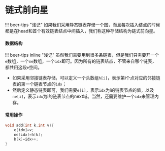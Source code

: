 # 链式前向星

!!! beer-tips "浅记" 
    如果我们采用静态链表存储一个图，而且每次插入结点的时候都是在head和首个有效链表结点中间插入，我们称这种存储结构为链式前向星。
#### 数据结构
!!! beer-tips inline "浅记" 
    虽然我们需要用到很多条链表，但是我们只需要开一个`e`数组，一个`ne`数组，一个`idx`即可。因为所有的链表结点，不管来自哪个链表，都共用这段`e`空间。

- 如果采用邻接链表存储，可以定义一个头数组`h[i]`，表示第i个点对应的邻接链表的第一个链表节点的`idx`；
- 然后定义静态链表即可，我们需要`e[i]`，表示`idx`为i的链表节点的值，以及`ne[i]`，表示`idx`为i的链表节点的next域。当然，还需要维护一个`idx`来管理内存。

#### 常用操作
``` c++ title="链式前向星的加边" hl_lines="0" 
void add(int k,int v){
	e[idx]=v;
	ne[idx]=h[k];
	h[k]=idx++;
}
```

